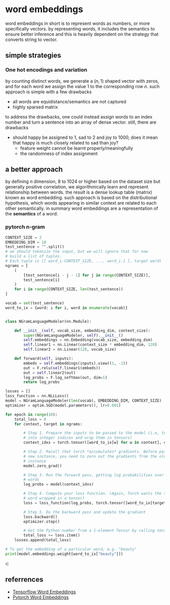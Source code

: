 # word embeddings

word embeddings in short is to represent words as numbers, or more specifically vectors. by representing words, it includes the semantics to ensure better inference and this is heavily dependent on the strategy that converts string to vector.

## simple strategies

### One hot encodings and variation

by counting distinct words, we generate a $(n, 1)$ shaped vector with zeros, and for each word we assign the value $1$ to the corresponding row $n$. such approach is simple with a few drawbacks

- all words are equidistance/semantics are not captured
- highly sparsed matrix

to address the drawbacks, one could instead assign words to an index number and turn a sentence into an array of dense vector. still, there are drawbacks

- should happy be assigned to 1, sad to 2 and joy to 1000, does it mean that happy is much closely related to sad than joy?
  - feature weight cannot be learnt properly/meaningfully
  - the randomness of index assignment

## a better approach

by defining $n$ dimension, 8 to 1024 or higher based on the dataset size but generally positive correlation, we algorithmically learn and represent relationship between words. the result is a dense lookup table (matrix) known as word embedding. such approach is based on the distributional hypothesis, which words appearing in similar context are related to each other semantically. in summary word embeddings are a representation of the **semantics** of a word.

### pytorch n-gram

```python
CONTEXT_SIZE = 2
EMBEDDING_DIM = 10
test_sentence = "".split()
# we should tokenize the input, but we will ignore that for now
# build a list of tuples.
# Each tuple is ([ word_i-CONTEXT_SIZE, ..., word_i-1 ], target word)
ngrams = [
    (
        [test_sentence[i - j - 1] for j in range(CONTEXT_SIZE)],
        test_sentence[i]
    )
    for i in range(CONTEXT_SIZE, len(test_sentence))
]

vocab = set(test_sentence)
word_to_ix = {word: i for i, word in enumerate(vocab)}


class NGramLanguageModeler(nn.Module):

    def __init__(self, vocab_size, embedding_dim, context_size):
        super(NGramLanguageModeler, self).__init__()
        self.embeddings = nn.Embedding(vocab_size, embedding_dim)
        self.linear1 = nn.Linear(context_size * embedding_dim, 128)
        self.linear2 = nn.Linear(128, vocab_size)

    def forward(self, inputs):
        embeds = self.embeddings(inputs).view((1, -1))
        out = F.relu(self.linear1(embeds))
        out = self.linear2(out)
        log_probs = F.log_softmax(out, dim=1)
        return log_probs

losses = []
loss_function = nn.NLLLoss()
model = NGramLanguageModeler(len(vocab), EMBEDDING_DIM, CONTEXT_SIZE)
optimizer = optim.SGD(model.parameters(), lr=0.001)

for epoch in range(10):
    total_loss = 0
    for context, target in ngrams:

        # Step 1. Prepare the inputs to be passed to the model (i.e, turn the words
        # into integer indices and wrap them in tensors)
        context_idxs = torch.tensor([word_to_ix[w] for w in context], dtype=torch.long)

        # Step 2. Recall that torch *accumulates* gradients. Before passing in a
        # new instance, you need to zero out the gradients from the old
        # instance
        model.zero_grad()

        # Step 3. Run the forward pass, getting log probabilities over next
        # words
        log_probs = model(context_idxs)

        # Step 4. Compute your loss function. (Again, Torch wants the target
        # word wrapped in a tensor)
        loss = loss_function(log_probs, torch.tensor([word_to_ix[target]], dtype=torch.long))

        # Step 5. Do the backward pass and update the gradient
        loss.backward()
        optimizer.step()

        # Get the Python number from a 1-element Tensor by calling tensor.item()
        total_loss += loss.item()
    losses.append(total_loss)

# To get the embedding of a particular word, e.g. "beauty"
print(model.embeddings.weight[word_to_ix["beauty"]])
```

$\subset$

## referrences

- [Tensorflow Word Embeddings](https://www.tensorflow.org/text/guide/word_embeddings#representing_text_as_numbers)
- [Pytorch Word Embeddings](https://pytorch.org/tutorials/beginner/nlp/word_embeddings_tutorial.html)